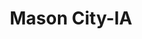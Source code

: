 ---
title: Mason City-IA
slug: mason-city-ia
f_state:
- cms/state/iowa.md
f_locations:
- cms/payday-loan/advance-america-2790.md
- cms/payday-loan/check-go-10061.md
- cms/payday-loan/check-into-cash-12788.md
- cms/payday-loan/check-into-cash-12791.md
- cms/payday-loan/check-into-cash-of-iowa-13368.md
- cms/payday-loan/check-with-us-14108.md
- cms/payday-loan/globe-cash-advance-19025.md
- cms/payday-loan/hometown-cash-advance-19491.md
- cms/payday-loan/hometown-cash-advance-19493.md
- cms/payday-loan/mister-money-usa-20974.md
- cms/payday-loan/mister-money-usa-20977.md
updated-on: '2024-05-30T13:41:28.615Z'
created-on: '2024-05-30T13:41:28.615Z'
published-on: '2024-05-30T13:54:32.469Z'
f_city: Mason City
layout: '[city].html'
tags: city
---